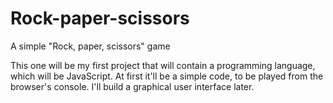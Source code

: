 # Rock-paper-scissors
A simple "Rock, paper, scissors" game

This one will be my first project that will contain a programming language, which will be JavaScript.
At first it'll be a simple code, to be played from the browser's console.
I'll build a graphical user interface later.

